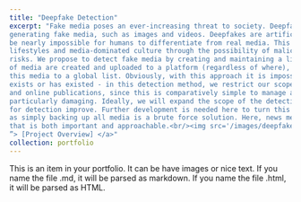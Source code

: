 ```yaml
---
title: "Deepfake Detection"
excerpt: "Fake media poses an ever-increasing threat to society. Deepfake technology represents the state of the art in
generating fake media, such as images and videos. Deepfakes are artificial images, video, and audio which can
be nearly impossible for humans to differentiate from real media. This presents threats to our technological
lifestyles and media-dominated culture through the possibility of malicious intervention and cybersecurity
risks. We propose to detect fake media by creating and maintaining a list of “valid” media. As original works
of media are created and uploaded to a platform (regardless of where), we will also add a hashed copy of
this media to a global list. Obviously, with this approach it is impossible to capture all valid media that
exists or has existed - in this detection method, we restrict our scope to news media such as television news
and online publications, since this is comparatively simple to manage and is an area where fake media is
particularly damaging. Ideally, we will expand the scope of the detection mechanism as the tools we develop
for detection improve. Further development is needed here to turn this into a viable solution for all media,
as simply backing up all media is a brute force solution. Here, news media serves as a motivating example
that is both important and approachable.<br/><img src='/images/deepfake.jpeg'> <br/> <a href=“https://github.com/ahmedh409/deepfake-detection”> [Code Base] </a> a href=“/files/Deepfake_Summary.pdf
”> [Project Overview] </a>"
collection: portfolio
---
```


This is an item in your portfolio. It can be have images or nice text. If you name the file .md, it will be parsed as markdown. If you name the file .html, it will be parsed as HTML. 
